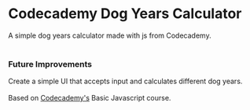 <h1>Codecademy Dog Years Calculator</h1>
A simple dog years calculator made with js from Codecademy.
<br>
<br>
<h3>Future Improvements</h3>
Create a simple UI that accepts input and calculates different dog years.
<br>
<br>
Based on <a href="https://www.codecademy.com/learn/introduction-to-javascript">Codecademy's</a> Basic Javascript course.
